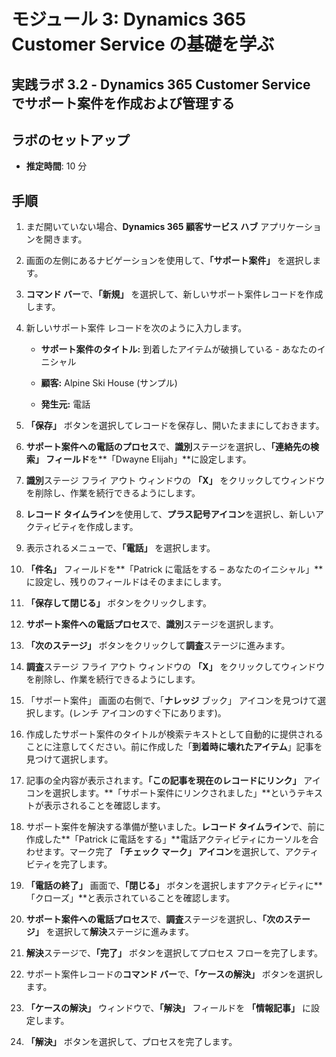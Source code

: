 ﻿---
lab:
    title: 'ラボ 3.2: Dynamics 365 Customer Service でサポート案件を作成および管理する'
    module: 'モジュール 3: Dynamics 365 Customer Service の基礎を学ぶ'
---

モジュール 3: Dynamics 365 Customer Service の基礎を学ぶ
========================

## 実践ラボ 3.2 - Dynamics 365 Customer Service でサポート案件を作成および管理する

## ラボのセットアップ

  - **推定時間**: 10 分

## 手順

1. まだ開いていない場合、**Dynamics 365 顧客サービス ハブ** アプリケーションを開きます。 

2. 画面の左側にあるナビゲーションを使用して、**「サポート案件」** を選択します。 

3. **コマンド バー**で、**「新規」** を選択して、新しいサポート案件レコードを作成します。

4. 新しいサポート案件 レコードを次のように入力します。

	- **サポート案件のタイトル:** 到着したアイテムが破損している - あなたのイニシャル

	- **顧客:** Alpine Ski House (サンプル)

	- **発生元:** 電話

5. **「保存」** ボタンを選択してレコードを保存し、開いたままにしておきます。 

6. **サポート案件への電話のプロセス**で、**識別**ステージを選択し、**「連絡先の検索」 フィールド**を**「Dwayne Elijah」**に設定します。 

7. **識別**ステージ フライ アウト ウィンドウの **「X」** をクリックしてウィンドウを削除し、作業を続行できるようにします。 

8. **レコード タイムライン**を使用して、**プラス記号アイコン**を選択し、新しいアクティビティを作成します。 

9. 表示されるメニューで、**「電話」** を選択します。

10. **「件名」** フィールドを**「Patrick に電話をする – あなたのイニシャル」**に設定し、残りのフィールドはそのままにします。 

11. **「保存して閉じる」** ボタンをクリックします。 

12. **サポート案件への電話プロセス**で、**識別**ステージを選択します。

13. **「次のステージ」** ボタンをクリックして**調査**ステージに進みます。 

14. **調査**ステージ フライ アウト ウィンドウの **「X」** をクリックしてウィンドウを削除し、作業を続行できるようにします。 

15. 「サポート案件」 画面の右側で、「**ナレッジ** ブック」 アイコンを見つけて選択します。(レンチ アイコンのすぐ下にあります)。

16. 作成したサポート案件のタイトルが検索テキストとして自動的に提供されることに注意してください。前に作成した「**到着時に壊れたアイテム**」記事を見つけて選択します。 

17. 記事の全内容が表示されます。**「この記事を現在のレコードにリンク」** アイコンを選択します。**「サポート案件にリンクされました」**というテキストが表示されることを確認します。 

18. サポート案件を解決する準備が整いました。**レコード タイムライン**で、前に作成した**「Patrick に電話をする」**電話アクティビティにカーソルを合わせます。マーク完了 **「チェック マーク」 アイコン**を選択して、アクティビティを完了します。 

19. **「電話の終了」** 画面で、**「閉じる」** ボタンを選択しますアクティビティに**「クローズ」**と表示されていることを確認します。 

20. **サポート案件への電話プロセス**で、**調査**ステージを選択し、**「次のステージ」** を選択して**解決**ステージに進みます。 

21. **解決**ステージで、**「完了」** ボタンを選択してプロセス フローを完了します。 

22. サポート案件レコードの**コマンド バー**で、**「ケースの解決」** ボタンを選択します。

23. **「ケースの解決」** ウィンドウで、**「解決」** フィールドを **「情報記事」** に設定します。 

24. **「解決」** ボタンを選択して、プロセスを完了します。 
